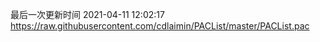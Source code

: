 最后一次更新时间 2021-04-11 12:02:17
https://raw.githubusercontent.com/cdlaimin/PACList/master/PACList.pac

